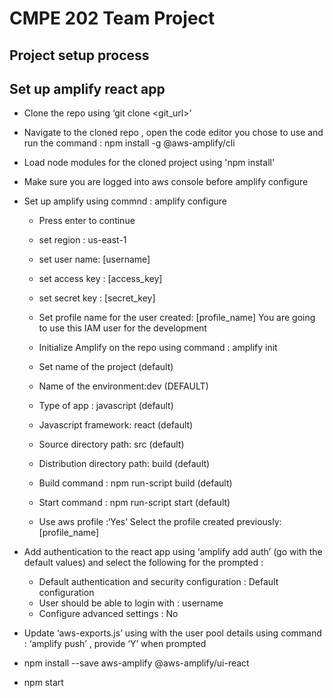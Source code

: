 # CMPE 202 Team Project

## Project setup process

## Set up amplify react app

- Clone the repo using ‘git clone <git_url>’

- Navigate to the cloned repo , open the code editor you chose to use and run the command : npm install -g @aws-amplify/cli

- Load node modules for the cloned project using 'npm install'

- Make sure you are logged into aws console before amplify configure

- Set up amplify using commnd : amplify configure

  - Press enter to continue
  - set region : us-east-1
  - set user name: [username]
  - set access key : [access_key]
  - set secret key : [secret_key]
  - Set profile name for the user created: [profile_name]
    You are going to use this IAM user for the development

  - Initialize Amplify on the repo using command : amplify init

  - Set name of the project (default)
  - Name of the environment:dev (DEFAULT)
  - Type of app : javascript (default)
  - Javascript framework: react (default)
  - Source directory path: src (default)
  - Distribution directory path: build (default)
  - Build command : npm run-script build (default)
  - Start command : npm run-script start (default)
  - Use aws profile :‘Yes’
    Select the profile created previously: [profile_name]

- Add authentication to the react app using ‘amplify add auth’ (go with the default values) and select the following for the prompted :

  - Default authentication and security configuration : Default configuration
  - User should be able to login with : username
  - Configure advanced settings : No

- Update ‘aws-exports.js’ using with the user pool details using command : ‘amplify push’ , provide ‘Y’ when prompted

- npm install --save aws-amplify @aws-amplify/ui-react

- npm start
